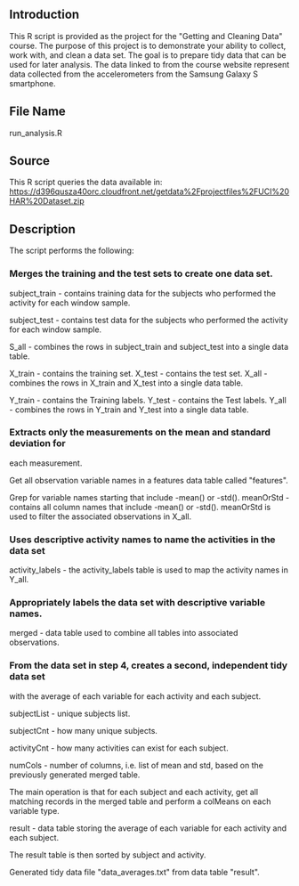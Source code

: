 ## Introduction

This R script is provided as the project for the "Getting and Cleaning Data"
course. The purpose of this project is to demonstrate your ability to
collect, work with, and clean a data set. The goal is to prepare tidy
data that can be used for later analysis. The data linked to from the
course website represent data collected from the accelerometers from the
Samsung Galaxy S smartphone.

## File Name

run_analysis.R

## Source

This R script queries the data available in: 
https://d396qusza40orc.cloudfront.net/getdata%2Fprojectfiles%2FUCI%20HAR%20Dataset.zip

## Description

The script performs the following:


### Merges the training and the test sets to create one data set.

subject_train - contains training data for the subjects who performed 
the activity for each window sample.

subject_test - contains test data for the subjects who performed 
the activity for each window sample.

S_all - combines the rows in subject_train and subject_test into a single
data table.

X_train - contains the training set.
X_test -  contains the test set.
X_all - combines the rows in X_train and X_test into a single data table.

Y_train - contains the Training labels.
Y_test -  contains the Test labels.
Y_all - combines the rows in Y_train and Y_test into a single data table.


### Extracts only the measurements on the mean and standard deviation for 
each measurement. 

Get all observation variable names in a features data table called "features".

Grep for variable names starting that include -mean() or -std().
meanOrStd - contains all column names that include -mean() or -std().
meanOrStd is used to filter the associated observations in X_all.


### Uses descriptive activity names to name the activities in the data set

activity_labels - the activity_labels table is used to map the activity
names in Y_all.


### Appropriately labels the data set with descriptive variable names. 

merged - data table used to combine all tables into associated observations.


### From the data set in step 4, creates a second, independent tidy data set 
with the average of each variable for each activity and each subject.

subjectList - unique subjects list.

subjectCnt - how many unique subjects.

activityCnt - how many activities can exist for each subject.

numCols - number of columns, i.e. list of mean and std, based on the previously
generated merged table.

The main operation is that for each subject and each activity, get all matching 
records in the merged table and perform a colMeans on each variable type.

result - data table storing the average of each variable for each activity
and each subject.

The result table is then sorted by subject and activity.

Generated tidy data file "data_averages.txt" from data table "result".
